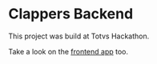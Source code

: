 # Clappers Backend

This project was build at Totvs Hackathon.

Take a look on the [frontend app](https://github.com/developerantoniosousa/clappers-frontend) too.

